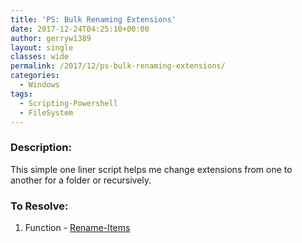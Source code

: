 ```yaml
---
title: 'PS: Bulk Renaming Extensions'
date: 2017-12-24T04:25:10+00:00
author: gerryw1389
layout: single
classes: wide
permalink: /2017/12/ps-bulk-renaming-extensions/
categories:
  - Windows
tags:
  - Scripting-Powershell
  - FileSystem
---
```

<!--more-->

### Description:

This simple one liner script helps me change extensions from one to another for a folder or recursively.

### To Resolve:

1. Function - [Rename-Items](https://github.com/gerryw1389/powershell/blob/master/gwFilesystem/Public/Rename-Items.ps1)